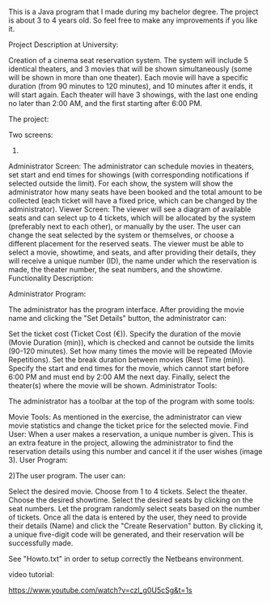 This is a Java program that I made during my bachelor degree. The project is about 3 to 4 years old. So feel free to make any improvements if you like it.

Project Description at University:

Creation of a cinema seat reservation system. The system will include 5 identical theaters, and 3 movies that will be shown simultaneously (some will be shown in more than one theater). Each movie will have a specific duration (from 90 minutes to 120 minutes), and 10 minutes after it ends, it will start again. Each theater will have 3 showings, with the last one ending no later than 2:00 AM, and the first starting after 6:00 PM.

The project:

Two screens:

1)
Administrator Screen: The administrator can schedule movies in theaters, set start and end times for showings (with corresponding notifications if selected outside the limit). For each show, the system will show the administrator how many seats have been booked and the total amount to be collected (each ticket will have a fixed price, which can be changed by the administrator).
Viewer Screen: The viewer will see a diagram of available seats and can select up to 4 tickets, which will be allocated by the system (preferably next to each other), or manually by the user. The user can change the seat selected by the system or themselves, or choose a different placement for the reserved seats.
The viewer must be able to select a movie, showtime, and seats, and after providing their details, they will receive a unique number (ID), the name under which the reservation is made, the theater number, the seat numbers, and the showtime.
Functionality Description:

Administrator Program:

The administrator has the program interface. After providing the movie name and clicking the "Set Details" button, the administrator can:

Set the ticket cost (Ticket Cost (€)).
Specify the duration of the movie (Movie Duration (min)), which is checked and cannot be outside the limits (90-120 minutes).
Set how many times the movie will be repeated (Movie Repetitions).
Set the break duration between movies (Rest Time (min)).
Specify the start and end times for the movie, which cannot start before 6:00 PM and must end by 2:00 AM the next day.
Finally, select the theater(s) where the movie will be shown.
Administrator Tools:

The administrator has a toolbar at the top of the program with some tools:

Movie Tools: As mentioned in the exercise, the administrator can view movie statistics and change the ticket price for the selected movie.
Find User: When a user makes a reservation, a unique number is given. This is an extra feature in the project, allowing the administrator to find the reservation details using this number and cancel it if the user wishes (image 3).
User Program:

2)The user program. The user can:

Select the desired movie.
Choose from 1 to 4 tickets.
Select the theater.
Choose the desired showtime.
Select the desired seats by clicking on the seat numbers.
Let the program randomly select seats based on the number of tickets.
Once all the data is entered by the user, they need to provide their details (Name) and click the "Create Reservation" button. By clicking it, a unique five-digit code will be generated, and their reservation will be successfully made.


See "Howto.txt" in order to setup correctly the Netbeans environment.

video tutorial:

https://www.youtube.com/watch?v=czl_g0U5cSg&t=1s
